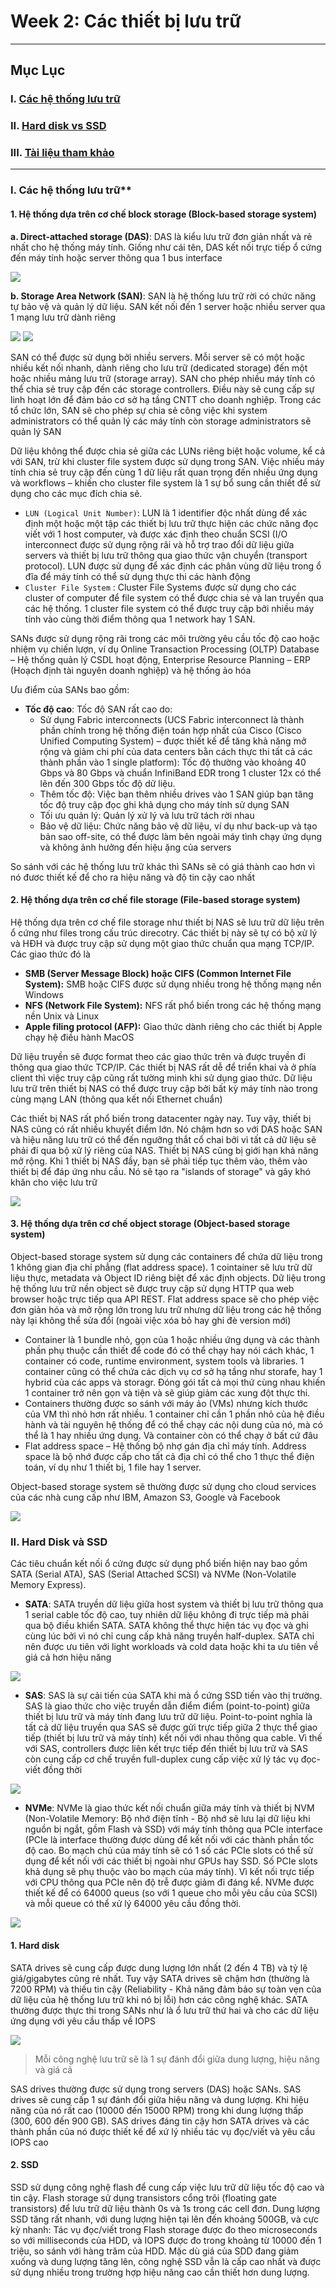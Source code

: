 # Week 2: Các thiết bị lưu trữ
---
## **Mục Lục**

### I. [Các hệ thống lưu trữ](#sd)

### II. [Hard disk vs SSD](#ss)

### III. [Tài liệu tham khảo](#reference)

---
<a name='sd'></a> 
### I. Các hệ thống lưu trữ**

#### 1. Hệ thống dựa trên cơ chế block storage (Block-based storage system)

**a. Direct-attached storage (DAS)**: DAS là kiểu lưu trữ đơn giản nhất và rẻ nhất cho hệ thống máy tính. Giống như cái tên, DAS kết nối trực tiếp ổ cứng đến máy tính hoặc server thông qua 1 bus interface

<img src="./Images/das.png">


**b. Storage Area Network (SAN)**: SAN là hệ thống lưu trữ rời có chức năng tự bảo vệ và quản lý dữ liệu. SAN kết nối đến 1 server hoặc nhiều server qua 1 mạng lưu trữ dành riêng

<img src="./Images/san.png">

<img src="./Images/SAN.gif">


SAN có thể được sử dụng bởi nhiều servers. Mỗi server sẽ có một hoặc nhiều kết nối nhanh, dành riêng cho lưu trữ (dedicated storage) đến một hoặc nhiều mảng lưu trữ (storage array). SAN cho phép nhiều máy tính có thể chia sẻ truy cập đến các storage controllers. Điều này sẽ cung cấp sự linh hoạt lớn để đảm bảo cơ sở hạ tầng CNTT cho doanh nghiệp. Trong các tổ chức lớn, SAN sẽ cho phép sự chia sẻ công việc khi system administrators có thể quản lý các máy tính còn storage administrators sẽ quản lý SAN

Dữ liệu không thể được chia sẻ giữa các LUNs riêng biệt hoặc volume, kể cả với SAN, trừ khi cluster file system được sử dụng trong SAN. Việc nhiều máy tính chia sẻ truy cập đến cùng 1 dữ liệu rất quan trọng đến nhiều ứng dụng và workflows – khiến cho cluster file system là 1 sự bổ sung cần thiết để sử dụng cho các mục đích chia sẻ.

- `LUN (Logical Unit Number)`: LUN là 1 identifier độc nhất dùng để xác định một hoặc một tập các thiết bị lưu trữ thực hiện các chức năng đọc viết với 1 host computer, và được xác định theo chuẩn SCSI (I/O interconnect được sử dụng rộng rãi và hỗ trợ trao đổi dữ liệu giữa servers và thiết bị lưu trữ thông qua giao thức vận chuyển (transport protocol). LUN được sử dụng để xác định các phân vùng dữ liệu trong ổ đĩa để máy tính có thể sử dụng thực thi các hành động
- `Cluster File System` : Cluster File Systems được sử dụng cho các cluster of computer để file system có thể được chia sẻ và lan truyền qua các hệ thống. 1 cluster file system có thể được truy cập bởi nhiều máy tính vào cùng thời điểm thông qua 1 network hay 1 SAN.

SANs được sử dụng rộng rãi trong các môi trường yêu cầu tốc độ cao hoặc nhiệm vụ chiến lượn, ví dụ Online Transaction Processing (OLTP) Database – Hệ thống quản lý CSDL hoạt động, Enterprise Resource Planning – ERP (Hoạch định tài nguyên doanh nghiệp) và hệ thống ảo hóa

Ưu điểm của SANs bao gồm:

- **Tốc độ cao**: Tốc độ SAN rất cao do:
    - Sử dụng Fabric interconnects (UCS Fabric interconnect là thành phần chính trong hệ thống điện toán hợp nhất của Cisco (Cisco Unified Computing System) – được thiết kế để tăng khả năng mở rộng và giảm chi phí của data centers bằn cách thực thi tất cả các thành phần vào 1 single platform): Tốc độ thường vào khoảng 40 Gbps và 80 Gbps và chuẩn InfiniBand EDR trong 1 cluster 12x có thể lên đến 300 Gbps tốc độ dữ liệu.
    - Thêm tốc độ: Việc bạn thêm nhiều drives vào 1 SAN giúp bạn tăng tốc độ truy cập đọc ghi khả dụng cho máy tính sử dụng SAN
    - Tối ưu quản lý: Quản lý xử lý và lưu trữ tách rời nhau
    - Bảo vệ dữ liệu: Chức năng bảo vệ dữ liệu, ví dụ như back-up và tạo bản sao off-site, có thể được làm bên ngoài máy tình chạy ứng dụng và không ảnh hưởng đến hiệu ặng của servers

So sánh với các hệ thống lưu trữ khác thì SANs sẽ có giá thành cao hơn vì nó đươc thiết kế để cho ra hiệu năng và độ tin cậy cao nhất

#### 2. Hệ thống dựa trên cơ chế file storage (File-based storage system)

Hệ thống dựa trên cơ chế file storage như thiết bị NAS sẽ lưu trữ dữ liệu trên ổ cứng như files trong cấu trúc direcotry. Các thiết bị này sẽ tự có bộ xử lý và HĐH và được truy cập sử dụng một giao thức chuẩn qua mạng TCP/IP. Các giao thức đó là

- **SMB (Server Message Block) hoặc CIFS (Common Internet File System):** SMB hoặc CIFS được sử dụng nhiều trong hệ thống mạng nền Windows
- **NFS (Network File System):** NFS rất phổ biến trong các hệ thống mạng nền Unix và Linux
- **Apple filing protocol (AFP):** Giao thức dành riêng cho các thiết bị Apple chạy hệ điều hành MacOS

Dữ liệu truyền sẽ được format theo các giao thức trên và được truyền đi thông qua giao thức TCP/IP. Các thiết bị NAS rất dễ để triển khai và ở phía client thì việc truy cập cũng rất tường minh khi sử dụng giao thức. Dữ liệu lưu trữ trên thiết bị NAS có thể được truy cập bởi bất kỳ máy tính nào trong cùng mạng LAN (thông qua kết nối Ethernet chuẩn)

Các thiết bị NAS rất phổ biến trong datacenter ngày nay. Tuy vậy, thiết bị NAS cũng có rất nhiều khuyết điểm lớn. Nó chậm hơn so với DAS hoặc SAN và hiệu năng lưu trữ có thể đến ngưỡng thắt cổ chai bởi vì tất cả dữ liệu sẽ phải đi qua bộ xử lý riêng của NAS. Thiết bị NAS cũng bị giới hạn khả năng mở rộng. Khi 1 thiết bị NAS đầy, bạn sẽ phải tiếp tục thêm vào, thêm vào thiết bị để đáp ứng nhu cầu. Nó sẽ tạo ra "islands of storage" và gây khó khăn cho việc lưu trữ

<img src="./Images/block1.png">


#### 3. Hệ thống dựa trên cơ chế object storage (Object-based storage system)

Object-based storage system sử dụng các containers để chứa dữ liệu trong 1 không gian địa chỉ phẳng (flat address space). 1 cointainer sẽ lưu trữ dữ liệu thực, metadata và Object ID riêng biệt để xác định objects. Dữ liệu trong hệ thống lưu trữ nền object sẽ được truy cập sử dụng HTTP qua web browser hoặc trực tiếp qua API REST. Flat address space sẽ cho phép việc đơn giản hóa và mở rộng lớn trong lưu trữ nhưng dữ liệu trong các hệ thống này lại không thể sửa đổi (ngoài việc xóa bỏ hay ghi đè version mới)
- Container là 1 bundle nhỏ, gọn của 1 hoặc nhiều ứng dụng và các thành phần phụ thuộc cần thiết để code đó có thể chạy hay nói cách khác, 1 container có code, runtime environment, system tools và libraries. 1 container cũng có thể chứa các dịch vụ cơ sở hạ tầng như storafe, hay 1 hybrid của các apps và storagr. Đóng gói tất cả mọi thứ cùng nhau khiến 1 container trở nên gọn và tiện và sẽ giúp giảm các xung đột thực thi.
 - Containers thường được so sánh với máy ảo (VMs) nhưng kích thước của VM thì nhỏ hơn rất nhiều. 1 container chỉ cần 1 phần nhỏ của hệ điều hành và tài nguyên hệ thống để có thể chạy các nội dung của nó, mà có thể là 1 hay nhiều ứng dụng. Và container còn có thể chạy ở bất cứ đâu
 - Flat address space – Hệ thống bộ nhợ gán địa chỉ máy tính. Address space là bộ nhớ được cấp cho tất cả địa chỉ có thể cho 1 thực thể điện toán, ví dụ như 1 thiết bị, 1 file hay 1 server.

Object-based storage system sẽ thường được sử dụng cho cloud services của các nhà cung cấp như IBM, Amazon S3, Google và Facebook

<img src="./Images/obj.png">

<a name='ss'></a> 
### II. Hard Disk và SSD

Các tiêu chuẩn kết nối ổ cứng được sử dụng phổ biến hiện nay bao gồm SATA (Serial ATA), SAS (Serial Attached SCSI) và NVMe (Non-Volatile Memory Express). 
- **SATA**: SATA truyền dữ liệu giữa host system và thiết bị lưu trữ thông qua 1 serial cable tốc độ cao, tuy nhiên dữ liệu không đi trực tiếp mà phải qua bộ điều khiển SATA. SATA không thể thực hiện tác vụ đọc và ghi cùng lúc bởi vì nó chỉ cung cấp khả năng truyền half-duplex. SATA chỉ nên được ưu tiên với light workloads và cold data hoặc khi ta ưu tiên về giá cả hơn hiệu năng

<img src="./Images/sata.html">


- **SAS**: SAS là sự cải tiến của SATA khi mà ổ cứng SSD tiến vào thị trường. SAS là giao thức cho việc truyền dẫn điểm điểm (point-to-point) giữa thiết bị lưu trữ và máy tính đang lưu trữ dữ liệu. Point-to-point nghĩa là tất cả dữ liệu truyền qua SAS sẽ được gửi trực tiếp giữa 2 thực thể giao tiếp (thiết bị lưu trữ và máy tính) kết nối với nhau thông qua cable. Vì thế với SAS, controllers được liên kết trực tiếp đến thiết bị lưu trữ và SAS còn cung cấp cơ chế truyền full-duplex cung cấp việc xử lý tác vụ đọc-viết đồng thời

<img src="./Images/sas.jpg">

- **NVMe**: NVMe là giao thức kết nối chuẩn giữa máy tính và thiết bị NVM (Non-Volatile Memory: Bộ nhớ điện tĩnh - Bộ nhớ sẽ lưu lại dữ liệu khi nguồn bị ngắt, gồm Flash và SSD) với máy tính thông qua PCIe interface (PCIe là interface thường được dùng để kết nối với các thành phần tốc độ cao. Bo mạch chủ của máy tính sẽ có 1 số các PCIe slots có thể sử dụng để kết nối với các thiết bị ngoài như GPUs hay SSD. Số PCIe slots khả dụng sẽ phụ thuộc vào bo mạch của máy tính). Vì kết nối trực tiếp với CPU thông qua PCIe nên độ trễ được giảm đi đáng kể. NVMe được thiết kế để có 64000 queus (so với 1 queue cho mỗi yêu cầu của SCSI) và mỗi queue có thể xử lý 64000 yêu cầu đồng thời.

<img src="./Images/nvme.jpg">

#### 1. Hard disk

SATA drives sẽ cung cấp được dung lượng lớn nhất (2 đến 4 TB) và tỷ lệ giá/gigabytes cũng rẻ nhất. Tuy vậy SATA drives sẽ chậm hơn (thường là 7200 RPM) và thiếu tin cậy (Reliability - Khả năng đảm bảo sự toàn vẹn của dữ liệu của hệ thống lưu trữ khi nó bị lỗi) hơn các công nghệ khác. SATA thường được thực thi trong SANs như là ổ lưu trữ thứ hai và cho các dữ liệu ứng dụng với yêu cầu thấp về IOPS

<img src="./Images/trend.png">


> Mỗi công nghệ lưu trữ sẽ là 1 sự đánh đổi giữa dung lượng, hiệu năng và giá cả

SAS drives thường được sử dụng trong servers (DAS) hoặc SANs. SAS drives sẽ cung cấp 1 sự đánh đổi giữa hiệu năng và dung lượng. Khi hiệu năng của nó rất cao (10000 đến 15000 RPM) trong khi dung lượng thấp (300, 600 đến 900 GB). SAS drives đáng tin cậy hơn SATA drives và các thành phần của nó được thiết kế để xứ lý nhiều tác vụ đọc/viết và yêu cầu IOPS cao

#### 2. SSD

SSD sử dụng công nghệ flash để cung cấp việc lưu trữ dữ liệu tốc độ cao và tin cậy. Flash storage sử dụng transistors cổng trôi (floating gate transistors) để lưu trữ dữ liệu thành 0s và 1s trong các cell đơn. Dung lượng SSD tăng rất nhanh, với dung lượng hiện tại lên đến khoảng 500GB, và cực kỳ nhanh: Tác vụ đọc/viết trong Flash storage được đo theo microseconds so với milliseconds của HDD, và IOPS được đo trong khoảng từ 10000 đến 1 triệu, so sánh với hàng trăm của HDD. Mặc dù giá của SDD đang giảm xuống và dung lượng tăng lên, công nghệ SSD vẫn là cấp cao nhất và được sử dụng nhiều trong trường hợp hiệu năng cao cần thiết hơn dung lượng.
